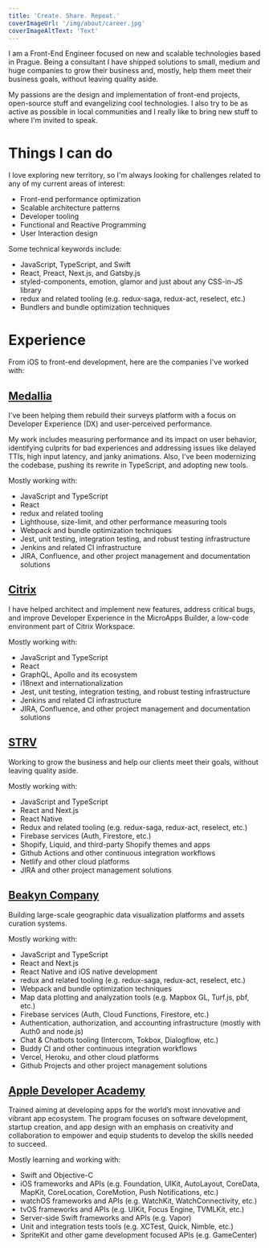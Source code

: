 ```yaml
---
title: 'Create. Share. Repeat.'
coverImageUrl: '/img/about/career.jpg'
coverImageAltText: 'Text'
---
```


I am a Front-End Engineer focused on new and scalable technologies based in Prague. Being a consultant I have shipped solutions to small, medium and huge companies to grow their business and, mostly, help them meet their business goals, without leaving quality aside.

My passions are the design and implementation of front-end projects, open-source stuff and evangelizing cool technologies. I also try to be as active as possible in local communities and I really like to bring new stuff to where I'm invited to speak.

# Things I can do

I love exploring new territory, so I'm always looking for challenges related to any of my current areas of interest:

- Front-end performance optimization
- Scalable architecture patterns
- Developer tooling
- Functional and Reactive Programming
- User Interaction design

Some technical keywords include:

- JavaScript, TypeScript, and Swift
- React, Preact, Next.js, and Gatsby.js
- styled-components, emotion, glamor and just about any CSS-in-JS library
- redux and related tooling (e.g. redux-saga, redux-act, reselect, etc.)
- Bundlers and bundle optimization techniques

# Experience

From iOS to front-end development, here are the companies I've worked with:

## [Medallia](https://www.medallia.com)

I've been helping them rebuild their surveys platform with a focus on Developer Experience (DX) and user-perceived performance.

My work includes measuring performance and its impact on user behavior, identifying culprits for bad experiences and addressing issues like delayed TTIs, high input latency, and janky animations. Also, I've been modernizing the codebase, pushing its rewrite in TypeScript, and adopting new tools.

Mostly working with:

- JavaScript and TypeScript
- React
- redux and related tooling
- Lighthouse, size-limit, and other performance measuring tools
- Webpack and bundle optimization techniques
- Jest, unit testing, integration testing, and robust testing infrastructure
- Jenkins and related CI infrastructure
- JIRA, Confluence, and other project management and documentation solutions

## [Citrix](https://citrix.com)

I have helped architect and implement new features, address critical bugs, and improve Developer Experience in the MicroApps Builder, a low-code environment part of Citrix Workspace.

Mostly working with:

- JavaScript and TypeScript
- React
- GraphQL, Apollo and its ecosystem
- i18next and internationalization
- Jest, unit testing, integration testing, and robust testing infrastructure
- Jenkins and related CI infrastructure
- JIRA, Confluence, and other project management and documentation solutions

## [STRV](https://www.strv.com)

Working to grow the business and help our clients meet their goals, without leaving quality aside.

Mostly working with:

- JavaScript and TypeScript
- React and Next.js
- React Native
- Redux and related tooling (e.g. redux-saga, redux-act, reselect, etc.)
- Firebase services (Auth, Firestore, etc.)
- Shopify, Liquid, and third-party Shopify themes and apps
- Github Actions and other continuous integration workflows
- Netlify and other cloud platforms
- JIRA and other project management solutions

## [Beakyn Company](https://beakyn.com)

Building large-scale geographic data visualization platforms and assets curation systems.

Mostly working with:

- JavaScript and TypeScript
- React and Next.js
- React Native and iOS native development
- redux and related tooling (e.g. redux-saga, redux-act, reselect, etc.)
- Webpack and bundle optimization techniques
- Map data plotting and analyzation tools (e.g. Mapbox GL, Turf.js, pbf, etc.)
- Firebase services (Auth, Cloud Functions, Firestore, etc.)
- Authentication, authorization, and accounting infrastructure (mostly with Auth0 and node.js)
- Chat & Chatbots tooling (Intercom, Tokbox, Dialogflow, etc.)
- Buddy CI and other continuous integration workflows
- Vercel, Heroku, and other cloud platforms
- Github Projects and other project management solutions

## [Apple Developer Academy](http://developeracademy.ifce.edu.br)

Trained aiming at developing apps for the world’s most innovative and vibrant app ecosystem. The program focuses on software development, startup creation, and app design with an emphasis on creativity and collaboration to empower and equip students to develop the skills needed to succeed.

Mostly learning and working with:

- Swift and Objective-C
- iOS frameworks and APIs (e.g. Foundation, UIKit, AutoLayout, CoreData, MapKit, CoreLocation, CoreMotion, Push Notifications, etc.)
- watchOS frameworks and APIs (e.g. WatchKit, WatchConnectivity, etc.)
- tvOS frameworks and APIs (e.g. UIKit, Focus Engine, TVMLKit, etc.)
- Server-side Swift frameworks and APIs (e.g. Vapor)
- Unit and integration tests tools (e.g. XCTest, Quick, Nimble, etc.)
- SpriteKit and other game development focused APIs (e.g. GameCenter)
